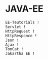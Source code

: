 # JAVA-EE

    EE-Teutorials !
    Servlet !
    HttpRequest !
    HttpResponce !
    Json !
    Ajax !
    TomCat !
    Jakartha EE !
    

